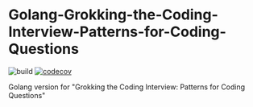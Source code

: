 # Golang-Grokking-the-Coding-Interview-Patterns-for-Coding-Questions
![build](https://img.shields.io/github/workflow/status/zhiwei-Feng/Golang-Grokking-the-Coding-Interview-Patterns-for-Coding-Questions/Go)
[![codecov](https://codecov.io/gh/zhiwei-Feng/Golang-Grokking-the-Coding-Interview/branch/main/graph/badge.svg?token=RVVYRDXLBE)](https://codecov.io/gh/zhiwei-Feng/Golang-Grokking-the-Coding-Interview)

Golang version for "Grokking the Coding Interview: Patterns for Coding Questions"
